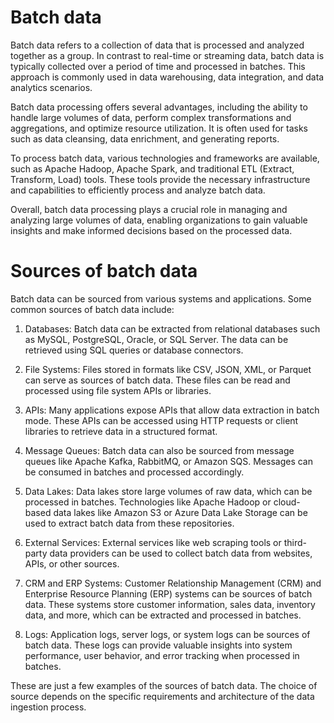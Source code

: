 # Batch data

Batch data refers to a collection of data that is processed and analyzed together as a group. In contrast to real-time or streaming data, batch data is typically collected over a period of time and processed in batches. This approach is commonly used in data warehousing, data integration, and data analytics scenarios.

Batch data processing offers several advantages, including the ability to handle large volumes of data, perform complex transformations and aggregations, and optimize resource utilization. It is often used for tasks such as data cleansing, data enrichment, and generating reports.

To process batch data, various technologies and frameworks are available, such as Apache Hadoop, Apache Spark, and traditional ETL (Extract, Transform, Load) tools. These tools provide the necessary infrastructure and capabilities to efficiently process and analyze batch data.

Overall, batch data processing plays a crucial role in managing and analyzing large volumes of data, enabling organizations to gain valuable insights and make informed decisions based on the processed data.

# Sources of batch data

Batch data can be sourced from various systems and applications. Some common sources of batch data include:

1. Databases: Batch data can be extracted from relational databases such as MySQL, PostgreSQL, Oracle, or SQL Server. The data can be retrieved using SQL queries or database connectors.

2. File Systems: Files stored in formats like CSV, JSON, XML, or Parquet can serve as sources of batch data. These files can be read and processed using file system APIs or libraries.

3. APIs: Many applications expose APIs that allow data extraction in batch mode. These APIs can be accessed using HTTP requests or client libraries to retrieve data in a structured format.

4. Message Queues: Batch data can also be sourced from message queues like Apache Kafka, RabbitMQ, or Amazon SQS. Messages can be consumed in batches and processed accordingly.

5. Data Lakes: Data lakes store large volumes of raw data, which can be processed in batches. Technologies like Apache Hadoop or cloud-based data lakes like Amazon S3 or Azure Data Lake Storage can be used to extract batch data from these repositories.

6. External Services: External services like web scraping tools or third-party data providers can be used to collect batch data from websites, APIs, or other sources.

7. CRM and ERP Systems: Customer Relationship Management (CRM) and Enterprise Resource Planning (ERP) systems can be sources of batch data. These systems store customer information, sales data, inventory data, and more, which can be extracted and processed in batches.

8. Logs: Application logs, server logs, or system logs can be sources of batch data. These logs can provide valuable insights into system performance, user behavior, and error tracking when processed in batches.

These are just a few examples of the sources of batch data. The choice of source depends on the specific requirements and architecture of the data ingestion process.
